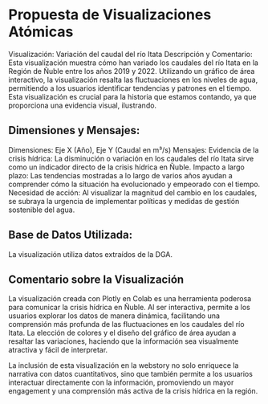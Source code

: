 # Propuesta de Visualizaciones Atómicas

Visualización: Variación del caudal del río Itata
Descripción y Comentario:
Esta visualización muestra cómo han variado los caudales del río Itata en la Región de Ñuble entre los años 2019 y 2022. Utilizando un gráfico de área interactivo, la visualización resalta las fluctuaciones en los niveles de agua, permitiendo a los usuarios identificar tendencias y patrones en el tiempo. Esta visualización es crucial para la historia que estamos contando, ya que proporciona una evidencia visual, ilustrando.

## Dimensiones y Mensajes:

Dimensiones: Eje X (Año), Eje Y (Caudal en m³/s)
Mensajes:
Evidencia de la crisis hídrica: La disminución o variación en los caudales del río Itata sirve como un indicador directo de la crisis hídrica en Ñuble.
Impacto a largo plazo: Las tendencias mostradas a lo largo de varios años ayudan a comprender cómo la situación ha evolucionado y empeorado con el tiempo.
Necesidad de acción: Al visualizar la magnitud del cambio en los caudales, se subraya la urgencia de implementar políticas y medidas de gestión sostenible del agua.


## Base de Datos Utilizada:
La visualización utiliza datos extraídos de la DGA.


## Comentario sobre la Visualización
La visualización creada con Plotly en Colab es una herramienta poderosa para comunicar la crisis hídrica en Ñuble. Al ser interactiva, permite a los usuarios explorar los datos de manera dinámica, facilitando una comprensión más profunda de las fluctuaciones en los caudales del río Itata. La elección de colores y el diseño del gráfico de área ayudan a resaltar las variaciones, haciendo que la información sea visualmente atractiva y fácil de interpretar.

La inclusión de esta visualización en la webstory no solo enriquece la narrativa con datos cuantitativos, sino que también permite a los usuarios interactuar directamente con la información, promoviendo un mayor engagement y una comprensión más activa de la crisis hídrica en la región.